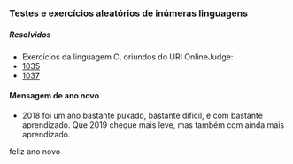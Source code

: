 ### Testes e exercícios aleatórios de inúmeras linguagens
##### Resolvidos
- Exercícios da linguagem C, oriundos do URI OnlineJudge:
- [1035](https://www.urionlinejudge.com.br/judge/pt/problems/view/1035)
- [1037](https://www.urionlinejudge.com.br/judge/pt/problems/view/1037)


#### Mensagem de ano novo

- 2018 foi um ano bastante puxado, bastante difícil, e com bastante aprendizado.
Que 2019 chegue mais leve, mas também com ainda mais aprendizado.

feliz ano novo
